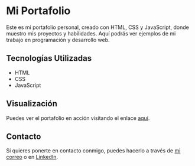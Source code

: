 # Mi Portafolio

Este es mi portafolio personal, creado con HTML, CSS y JavaScript, donde muestro mis proyectos y habilidades. Aquí podrás ver ejemplos de mi trabajo en programación y desarrollo web.

## Tecnologías Utilizadas

- HTML
- CSS
- JavaScript

## Visualización

Puedes ver el portafolio en acción visitando el enlace [aquí](https://jhosua910.github.io/portafolio/).

## Contacto

Si quieres ponerte en contacto conmigo, puedes hacerlo a través de [mi correo](mailto:Jhosuaea910@gmail.com) o en [LinkedIn](https://www.linkedin.com/in/jhosua910/).
